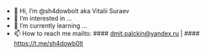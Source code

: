 ##
* 👋 Hi, I’m @sh4dowbolt aka Vitalii Suraev
* 👀 I’m interested in ...
* 🌱 I’m currently learning ...
* 📫 How to reach me mailto: #### dmit.palckin@yandex.ru | #### https://t.me/sh4dowb0lt

